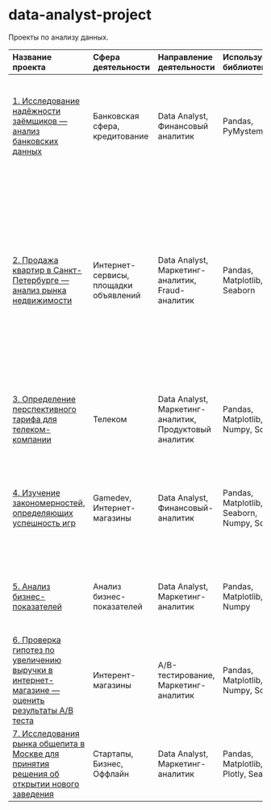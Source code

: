 # data-analyst-project
Проекты по анализу данных.

| Название проекта | Сфера деятельности | Направление деятельности | Используемые библиотеки | Описание | 
| :-------------------- | :-------------------- | :-------------------- | :-------------------- | :-------------------- |
|[1. Исследование надёжности заёмщиков — анализ банковских данных](credit_scoring/credit_scoring.ipynb)| Банковская сфера, кредитование | Data Analyst, Финансовый аналитик | Pandas, PyMystem3 | На основе статистики о платёжеспособности клиентов исследовать влияет ли семейное положение и количество детей клиента на факт возврата кредита в срок. |
|[2. Продажа квартир в Санкт-Петербурге — анализ рынка недвижимости](sale_of_apartments/sale_of_apartments.ipynb)| Интернет-сервисы, площадки объявлений | Data Analyst, Маркетинг-аналитик, Fraud-аналитик | Pandas, Matplotlib, Seaborn | На основе данных сервиса Яндекс.Недвижимость определена рыночная стоимость объектов недвижимости разного типа, типичные параметры квартир, в зависимости от удаленности от центра. Проведена предобработка данных. Добавлены новые данные. Построены гистограммы, боксплоты, диаграммы рассеивания. |
|[3. Определение перспективного тарифа для телеком-компании](telecom/telecom.ipynb)| Телеком | Data Analyst, Маркетинг-аналитик, Продуктовый аналитик | Pandas, Matplotlib, Numpy, Scipy | На основе данных клиентов оператора сотовой связи проанализировать поведение клиентов и поиск оптимального тарифа. |
|[4. Изучение закономерностей, определяющих успешность игр](games/games.ipynb)| Gamedev, Интернет-магазины | Data Analyst, Финансовый-аналитик | Pandas, Matplotlib, Seaborn, Numpy, Scipy | На основе статистики о платёжеспособности клиентов исследовать влияет ли семейное положение и количество детей клиента на факт возврата кредита в срок. |
|[5. Анализ бизнес-показателей](marketing_analyst/marketing_analyst.ipynb)| Анализ бизнес-показателей | Data Analyst, Маркетинг-аналитик | Pandas, Matplotlib, Numpy | Выяснение причины убыточности сервиса и формирование рекомендаций для увеличения прибыли, используя нужные бизнес-метрики. |
|[6. Проверка гипотез по увеличению выручки в интернет-магазине — оценить результаты A/B теста](ab_test/ab_test.ipynb)| Интерент-магазины | A/B-тестирование, Маркетинг-аналитик | Pandas, Matplotlib, Numpy, Scipy | Используя данные интернет-магазина приоритезировать гипотезы, произвести оценку результатов A/B-тестирования различными методами. |
|[7. Исследования рынка общепита в Москве для принятия решения об открытии нового заведения](restaurants/restaurants.ipynb)| Стартапы, Бизнес, Оффлайн | Data Analyst, Маркетинг-аналитик | Pandas, Matplotlib, Plotly, Seaborn | Исследование рынка общественного питания на основе открытых данных, подготовка презентации для инвесторов. |
